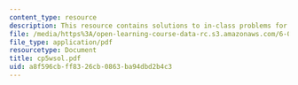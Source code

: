 ```yaml
---
content_type: resource
description: This resource contains solutions to in-class problems for week 5, wednesday.
file: /media/https%3A/open-learning-course-data-rc.s3.amazonaws.com/6-042j-mathematics-for-computer-science-fall-2005/a8f596cbff8326cb0863ba94dbd2b4c3_cp5wsol.pdf
file_type: application/pdf
resourcetype: Document
title: cp5wsol.pdf
uid: a8f596cb-ff83-26cb-0863-ba94dbd2b4c3
---
```

